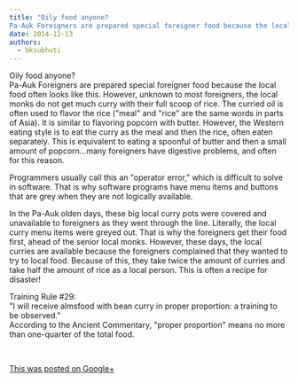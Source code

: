 ```yaml
---
title: "Oily food anyone?
Pa-Auk Foreigners are prepared special foreigner food because the local food often..."
date: 2014-12-13
authors: 
  - bksubhuti
---
```


Oily food anyone?  
Pa-Auk Foreigners are prepared special foreigner food because the local food often looks like this. However, unknown to most foreigners, the local monks do not get much curry with their full scoop of rice. The curried oil is often used to flavor the rice ("meal" and "rice" are the same words in parts of Asia). It is similar to flavoring popcorn with butter. However, the Western eating style is to eat the curry as the meal and then the rice, often eaten separately. This is equivalent to eating a spoonful of butter and then a small amount of popcorn...many foreigners have digestive problems, and often for this reason.  
  
Programmers usually call this an "operator error," which is difficult to solve in software. That is why software programs have menu items and buttons that are grey when they are not logically available.  
  
In the Pa-Auk olden days, these big local curry pots were covered and unavailable to foreigners as they went through the line. Literally, the local curry menu items were greyed out. That is why the foreigners get their food first, ahead of the senior local monks. However, these days, the local curries are available because the foreigners complained that they wanted to try to local food. Because of this, they take twice the amount of curries and take half the amount of rice as a local person. This is often a recipe for disaster!  
  
Training Rule #29:  
"I will receive almsfood with bean curry in proper proportion: a training to be observed."  
According to the Ancient Commentary, "proper proportion" means no more than one-quarter of the total food.  
  
﻿

[This was posted on Google+](https://plus.google.com/+BhikkhuSubhuti/posts/daYdtM7KZKo)